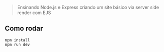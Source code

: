 > Ensinando Node.js e Express criando um site básico via server side render com EJS

## Como rodar

```
npm install
npm run dev
```
